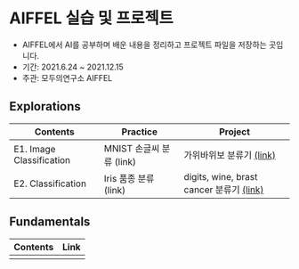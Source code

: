 # AIFFEL 실습 및 프로젝트

* AIFFEL에서 AI를 공부하며 배운 내용을 정리하고 프로젝트 파일을 저장하는 곳입니다.
* 기간: 2021.6.24 ~ 2021.12.15
* 주관: 모두의연구소 AIFFEL

## Explorations

|Contents | Practice                | Project | 
|----|----------------------|----------|
|E1. Image Classification  | MNIST 손글씨 분류 (link) | 가위바위보 분류기 [(link)](https://github.com/p2yeong/AIFFEL/blob/master/exploration/exploration01_Rock%20Scissor%20Paper.ipynb)        
|E2. Classification   | Iris 품종 분류 (link)  | digits, wine, brast cancer 분류기 [(link)](https://github.com/p2yeong/AIFFEL/blob/master/exploration/exploration02_classification.ipynb)


## Fundamentals
|Contents | Link|
|----|-------------|
|    |             |

